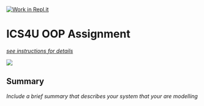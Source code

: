 [![Work in Repl.it](https://classroom.github.com/assets/work-in-replit-14baed9a392b3a25080506f3b7b6d57f295ec2978f6f33ec97e36a161684cbe9.svg)](https://classroom.github.com/online_ide?assignment_repo_id=3872017&assignment_repo_type=AssignmentRepo)
# ICS4U OOP Assignment

[*see instructions for details*](Instructions.md)

<img src="https://repl.it/@EngelbertAroozo/ics4u-oop-assignment-EngelbertEA#twitch.png%3E">

## Summary
*Include a brief summary that describes your system that your are modelling*
